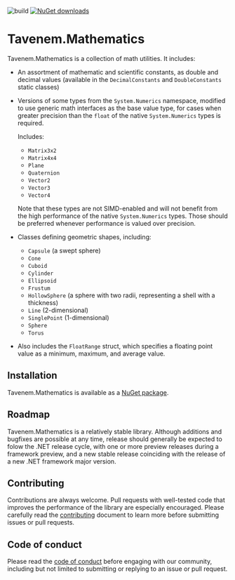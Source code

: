 ![build](https://img.shields.io/github/workflow/status/Tavenem/Mathematics/publish/main) [![NuGet downloads](https://img.shields.io/nuget/dt/Tavenem.Mathematics)](https://www.nuget.org/packages/Tavenem.Mathematics/)

Tavenem.Mathematics
==

Tavenem.Mathematics is a collection of math utilities. It includes:
- An assortment of mathematic and scientific constants, as double and decimal values (available in the `DecimalConstants` and `DoubleConstants` static classes)
- Versions of some types from the `System.Numerics` namespace, modified to use generic math interfaces as the base value type, for cases when greater precision than the `float` of the native `System.Numerics` types is required.
  
  Includes:
    - `Matrix3x2`
    - `Matrix4x4`
    - `Plane`
    - `Quaternion`
    - `Vector2`
    - `Vector3`
    - `Vector4`
  
  Note that these types are not SIMD-enabled and will not benefit from the high performance of the native `System.Numerics` types. Those should be preferred whenever performance is valued over precision.
  
- Classes defining geometric shapes, including:
    - `Capsule` (a swept sphere)
    - `Cone`
    - `Cuboid`
    - `Cylinder`
    - `Ellipsoid`
    - `Frustum`
    - `HollowSphere` (a sphere with two radii, representing a shell with a thickness)
    - `Line` (2-dimensional)
    - `SinglePoint` (1-dimensional)
    - `Sphere`
    - `Torus`

- Also includes the `FloatRange` struct, which specifies a floating point value as a minimum,
  maximum, and average value.

## Installation

Tavenem.Mathematics is available as a [NuGet package](https://www.nuget.org/packages/Tavenem.Mathematics/).

## Roadmap

Tavenem.Mathematics is a relatively stable library. Although additions and bugfixes are possible at any time, release should generally be expected to folow the .NET release cycle, with one or more preview releases during a framework preview, and a new stable release coinciding with the release of a new .NET framework major version.

## Contributing

Contributions are always welcome. Pull requests with well-tested code that improves the performance of the library are especially encouraged. Please carefully read the [contributing](docs/CONTRIBUTING.md) document to learn more before submitting issues or pull requests.

## Code of conduct

Please read the [code of conduct](docs/CODE_OF_CONDUCT.md) before engaging with our community, including but not limited to submitting or replying to an issue or pull request.